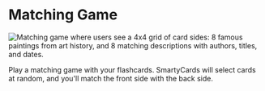# Matching Game

![Matching game where users see a 4x4 grid of card sides: 8 famous paintings from art history, and 8 matching descriptions with authors, titles, and dates.](/img/matching-game.png)

Play a matching game with your flashcards. SmartyCards will select cards at random, and you'll match the front side with the back side.
